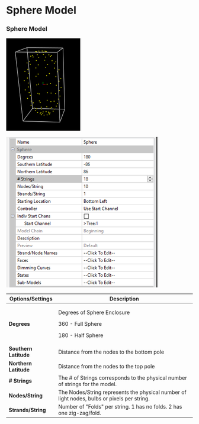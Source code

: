 # Sphere Model

### Sphere Model

![](<../../../.gitbook/assets/image (937).png>)



![](<../../../.gitbook/assets/image (60).png>)



| **Options/Settings**  | **Description**                                                                             |
| --------------------- | ------------------------------------------------------------------------------------------- |
| **Degrees**           | <p>Degrees of Sphere Enclosure</p><p>360 - Full Sphere</p><p>180 - Half Sphere</p>          |
| **Southern Latitude** | Distance from the nodes to the bottom pole                                                  |
| **Northern Latitude** | Distance from the nodes to the top pole                                                     |
| **# Strings**         | The # of Strings corresponds to the physical number of strings for the model.               |
| **Nodes/String**      | The Nodes/String represents the physical number of light nodes, bulbs or pixels per string. |
| **Strands/String**    | Number of "Folds" per string. 1 has no folds. 2 has one zig-zag/fold.                       |
